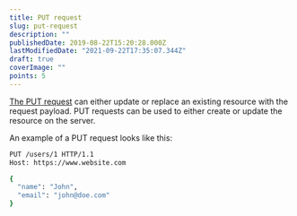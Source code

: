 ```yaml
---
title: PUT request
slug: put-request
description: ""
publishedDate: 2019-08-22T15:20:28.000Z
lastModifiedDate: "2021-09-22T17:35:07.344Z"
draft: true
coverImage: ""
points: 5
---
```


[The PUT request](https://developer.mozilla.org/en-US/docs/Web/HTTP/Methods/PUT) can either update or replace an existing resource with the request payload. PUT requests can be used to either create or update the resource on the server.

An example of a PUT request looks like this:

```bash
PUT /users/1 HTTP/1.1
Host: https://www.website.com

{
  "name": "John",
  "email": "john@doe.com"
}
```

